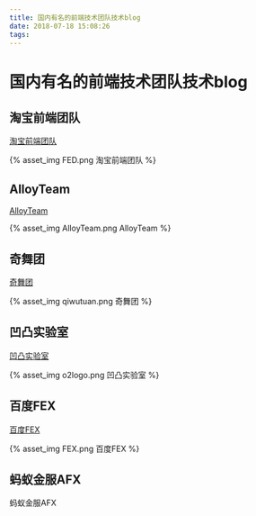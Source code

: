 ```yaml
---
title: 国内有名的前端技术团队技术blog
date: 2018-07-18 15:08:26
tags:
---
```


# 国内有名的前端技术团队技术blog

## 淘宝前端团队

[淘宝前端团队](http://taobaofed.org/)

{% asset_img FED.png 淘宝前端团队 %}

## AlloyTeam

[AlloyTeam](http://www.alloyteam.com/)

{% asset_img AlloyTeam.png AlloyTeam %}

## 奇舞团

[奇舞团](https://75team.com/)

{% asset_img qiwutuan.png 奇舞团 %}

## 凹凸实验室

[凹凸实验室](https://aotu.io/)

{% asset_img o2logo.png 凹凸实验室 %}

## 百度FEX

[百度FEX](https://fex.baidu.com/)

{% asset_img FEX.png 百度FEX %}

## 蚂蚁金服AFX

蚂蚁金服AFX